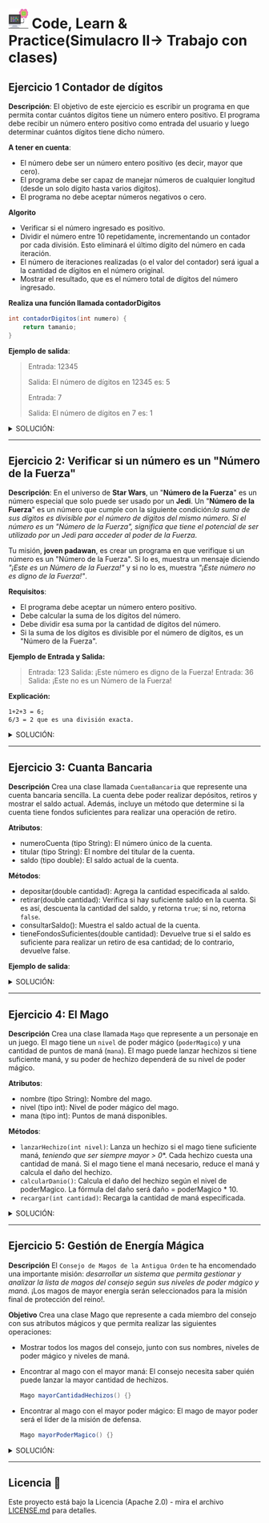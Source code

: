 # <img src=../../../../../images/computer.png width="40"> Code, Learn & Practice(Simulacro II-> Trabajo con clases)

## Ejercicio 1 Contador de dígitos

**Descripción**: El objetivo de este ejercicio es escribir un programa en que permita contar cuántos dígitos tiene un número entero positivo. El programa debe recibir un número entero positivo como entrada del usuario y luego determinar cuántos dígitos tiene dicho número.

**A tener en cuenta**:

- El número debe ser un número entero positivo (es decir, mayor que cero).
- El programa debe ser capaz de manejar números de cualquier longitud (desde un solo dígito hasta varios dígitos).
- El programa no debe aceptar números negativos o cero.

**Algorito**
- Verificar si el número ingresado es positivo.
- Dividir el número entre 10 repetidamente, incrementando un contador por cada división. Esto eliminará el último dígito del número en cada iteración.
- El número de iteraciones realizadas (o el valor del contador) será igual a la cantidad de dígitos en el número original.
- Mostrar el resultado, que es el número total de dígitos del número ingresado.

**Realiza una función llamada contadorDigitos**

```java
int contadorDigitos(int numero) {
    return tamanio;
}
```

**Ejemplo de salida**:

> Entrada: 12345
>
> Salida: El número de dígitos en 12345 es: 5
>
> Entrada: 7
>
> Salida: El número de dígitos en 7 es: 1

<details>
  <summary>SOLUCIÓN:</summary>
  
```java

```

</details>  

---

## Ejercicio 2: Verificar si un número es un "Número de la Fuerza"

**Descripción**: En el universo de **Star Wars**, un "**Número de la Fuerza**" es un número especial que solo puede ser usado por un **Jedi**. Un "**Número de la Fuerza**" es un número que cumple con la siguiente condición:*la suma de sus dígitos es divisible por el número de dígitos del mismo número. Si el número es un "Número de la Fuerza", significa que tiene el potencial de ser utilizado por un Jedi para acceder al poder de la Fuerza*.

Tu misión, **joven padawan**, es crear un programa en que verifique si un número es un "Número de la Fuerza". Si lo es, muestra un mensaje diciendo *"¡Este es un Número de la Fuerza!"* y si no lo es, muestra *"¡Este número no es digno de la Fuerza!"*.

**Requisitos**:

- El programa debe aceptar un número entero positivo.
- Debe calcular la suma de los dígitos del número.
- Debe dividir esa suma por la cantidad de dígitos del número.
- Si la suma de los dígitos es divisible por el número de dígitos, es un "Número de la Fuerza".

**Ejemplo de Entrada y Salida:**

>Entrada: 123
>Salida: ¡Este número es digno de la Fuerza!
>Entrada: 36
>Salida: ¡Este no es un Número de la Fuerza!


**Explicación:**

```code
1+2+3 = 6;
6/3 = 2 que es una división exacta.
```

<details>
  <summary>SOLUCIÓN:</summary>
  
```java

```

</details>  

---

## Ejercicio 3: Cuanta Bancaria

**Descripción**
Crea una clase llamada `CuentaBancaria` que represente una cuenta bancaria sencilla. La cuenta debe poder realizar depósitos, retiros y mostrar el saldo actual. Además, incluye un método que determine si la cuenta tiene fondos suficientes para realizar una operación de retiro.

**Atributos**:

- numeroCuenta (tipo String): El número único de la cuenta.
- titular (tipo String): El nombre del titular de la cuenta.
- saldo (tipo double): El saldo actual de la cuenta.

**Métodos**:

- depositar(double cantidad): Agrega la cantidad especificada al saldo.
- retirar(double cantidad): Verifica si hay suficiente saldo en la cuenta. Si es así, descuenta la cantidad del saldo, y retorna `true`; si no, retorna `false`.
- consultarSaldo(): Muestra el saldo actual de la cuenta.
- tieneFondosSuficientes(double cantidad): Devuelve true si el saldo es suficiente para realizar un retiro de esa cantidad; de lo contrario, devuelve false.

**Ejemplo de salida**:

<details>
  <summary>SOLUCIÓN:</summary>
  
```java

```

</details>  

---

## Ejercicio 4: El Mago

**Descripción**
Crea una clase llamada `Mago` que represente a un personaje en un juego. El mago tiene un `nivel` de poder mágico (`poderMagico`) y una cantidad de puntos de maná (`mana`). El mago puede lanzar hechizos si tiene suficiente maná, y su poder de hechizo dependerá de su nivel de poder mágico.

**Atributos**:

- nombre (tipo String): Nombre del mago.
- nivel (tipo int): Nivel de poder mágico del mago.
- mana (tipo int): Puntos de maná disponibles.

**Métodos**:

- `lanzarHechizo(int nivel)`: Lanza un hechizo si el mago tiene suficiente maná, *teniendo que ser siempre mayor > 0**. Cada hechizo cuesta una cantidad de maná. Si el mago tiene el maná necesario, reduce el maná y calcula el daño del hechizo.
- `calcularDanio()`: Calcula el daño del hechizo según el nivel de poderMagico. La fórmula del daño será daño = poderMagico * 10.
- `recargar(int cantidad)`: Recarga la cantidad de maná especificada.


<details>
  <summary>SOLUCIÓN:</summary>
  
```java

```

</details>  

---

## Ejercicio 5: Gestión de Energía Mágica

**Descripción**
El `Consejo de Magos de la Antigua Orden` te ha encomendado una importante misión: *desarrollar un sistema que permita gestionar y analizar la lista de magos del consejo según sus niveles de poder mágico y maná*. ¡Los magos de mayor energía serán seleccionados para la misión final de protección del reino!.

**Objetivo**
Crea una clase Mago que represente a cada miembro del consejo con sus atributos mágicos y que permita realizar las siguientes operaciones:

- Mostrar todos los magos del consejo, junto con sus nombres, niveles de poder mágico y niveles de maná.
- Encontrar al mago con el mayor maná: El consejo necesita saber quién puede lanzar la mayor cantidad de hechizos.
  
  ```java
  Mago mayorCantidadHechizos() {}
  ```

- Encontrar al mago con el mayor poder mágico: El mago de mayor poder será el líder de la misión de defensa.


  ```java
  Mago mayorPoderMagico() {}
  ```



<details>
  <summary>SOLUCIÓN:</summary>
  
```java

```

</details>  

---


## Licencia 📄

Este proyecto está bajo la Licencia (Apache 2.0) - mira el archivo [LICENSE.md]([../../../LICENSE.md](https://github.com/jpexposito/code-learn-practice/blob/main/LICENSE)) para detalles.
